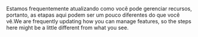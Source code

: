 <span data-ttu-id="ba2d9-101">Estamos frequentemente atualizando como você pode gerenciar recursos, portanto, as etapas aqui podem ser um pouco diferentes do que você vê.</span><span class="sxs-lookup"><span data-stu-id="ba2d9-101">We are frequently updating how you can manage features, so the steps here might be a little different from what you see.</span></span>